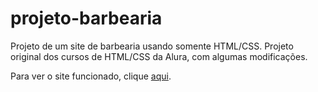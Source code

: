 # projeto-barbearia
Projeto de um site de barbearia usando somente HTML/CSS.
Projeto original dos cursos de HTML/CSS da Alura, com algumas modificações.

Para ver o site funcionado, clique <a href="https://gabriellaas.github.io/projeto-barbearia/index.html">aqui</a>.
